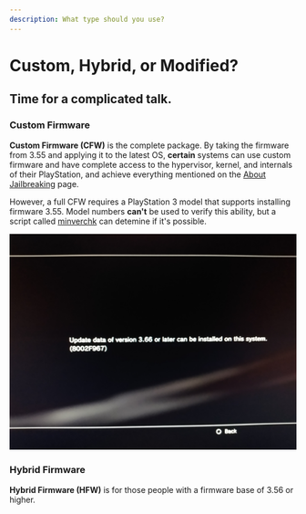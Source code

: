 ```yaml
---
description: What type should you use?
---
```


# Custom, Hybrid, or Modified?

## Time for a complicated talk.

### Custom Firmware

**Custom Firmware \(CFW\)** is the complete package. By taking the firmware from 3.55 and applying it to the latest OS, **certain** systems can use custom firmware and have complete access to the hypervisor, kernel, and internals of their PlayStation, and achieve everything mentioned on the [About Jailbreaking](../faq/about-jailbreaking.md) page. 

However, a full CFW requires a PlayStation 3 model that supports installing firmware 3.55. Model numbers **can't** be used to verify this ability, but a script called [minverchk](https://www.psx-place.com/resources/minverchk-minimum-version-checker.610/download?version=967) can detemine if it's possible.

![A look at minverchk](../.gitbook/assets/img_20201217_231211860.jpg)

### Hybrid Firmware

**Hybrid Firmware \(HFW\)** is for those people with a firmware base of 3.56 or higher. 

